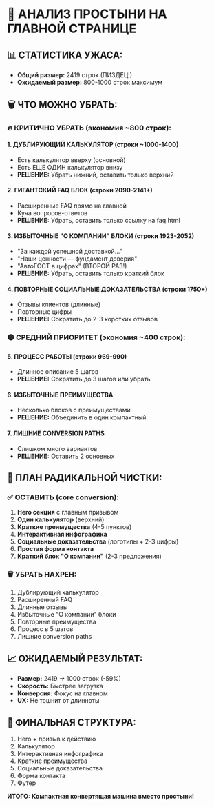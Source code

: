# 🚨 АНАЛИЗ ПРОСТЫНИ НА ГЛАВНОЙ СТРАНИЦЕ

## 📊 СТАТИСТИКА УЖАСА:
- **Общий размер:** 2419 строк (ПИЗДЕЦ!)
- **Ожидаемый размер:** 800-1000 строк максимум

## 🗑️ ЧТО МОЖНО УБРАТЬ:

### 🔥 КРИТИЧНО УБРАТЬ (экономия ~800 строк):

#### 1. **ДУБЛИРУЮЩИЙ КАЛЬКУЛЯТОР** (строки ~1000-1400)
- Есть калькулятор вверху (основной)
- Есть ЕЩЕ ОДИН калькулятор внизу 
- **РЕШЕНИЕ:** Убрать нижний, оставить только верхний

#### 2. **ГИГАНТСКИЙ FAQ БЛОК** (строки 2090-2141+)
- Расширенные FAQ прямо на главной
- Куча вопросов-ответов
- **РЕШЕНИЕ:** Убрать, оставить только ссылку на faq.html

#### 3. **ИЗБЫТОЧНЫЕ "О КОМПАНИИ" БЛОКИ** (строки 1923-2052)
- "За каждой успешной доставкой..."
- "Наши ценности — фундамент доверия"
- "АвтоГОСТ в цифрах" (ВТОРОЙ РАЗ!)
- **РЕШЕНИЕ:** Убрать, оставить только краткий блок

#### 4. **ПОВТОРНЫЕ СОЦИАЛЬНЫЕ ДОКАЗАТЕЛЬСТВА** (строки 1750+)
- Отзывы клиентов (длинные)
- Повторные цифры
- **РЕШЕНИЕ:** Сократить до 2-3 коротких отзывов

### 🟡 СРЕДНИЙ ПРИОРИТЕТ (экономия ~400 строк):

#### 5. **ПРОЦЕСС РАБОТЫ** (строки 969-990)
- Длинное описание 5 шагов
- **РЕШЕНИЕ:** Сократить до 3 шагов или убрать

#### 6. **ИЗБЫТОЧНЫЕ ПРЕИМУЩЕСТВА**
- Несколько блоков с преимуществами
- **РЕШЕНИЕ:** Объединить в один компактный

#### 7. **ЛИШНИЕ CONVERSION PATHS**
- Слишком много вариантов
- **РЕШЕНИЕ:** Оставить 2 основных

## 🎯 ПЛАН РАДИКАЛЬНОЙ ЧИСТКИ:

### ✅ ОСТАВИТЬ (core conversion):
1. **Hero секция** с главным призывом
2. **Один калькулятор** (верхний)
3. **Краткие преимущества** (4-5 пунктов)
4. **Интерактивная инфографика**
5. **Социальные доказательства** (логотипы + 2-3 цифры)
6. **Простая форма контакта**
7. **Краткий блок "О компании"** (2-3 предложения)

### 🗑️ УБРАТЬ НАХРЕН:
1. Дублирующий калькулятор
2. Расширенный FAQ
3. Длинные отзывы
4. Избыточные "О компании" блоки
5. Повторные преимущества
6. Процесс в 5 шагов
7. Лишние conversion paths

## 📈 ОЖИДАЕМЫЙ РЕЗУЛЬТАТ:
- **Размер:** 2419 → 1000 строк (-59%)
- **Скорость:** Быстрее загрузка
- **Конверсия:** Фокус на главном
- **UX:** Не тошнит от длинноты

## 🚀 ФИНАЛЬНАЯ СТРУКТУРА:
1. Hero + призыв к действию
2. Калькулятор 
3. Интерактивная инфографика
4. Краткие преимущества
5. Социальные доказательства
6. Форма контакта
7. Футер

**ИТОГО: Компактная конвертящая машина вместо простыни!**


